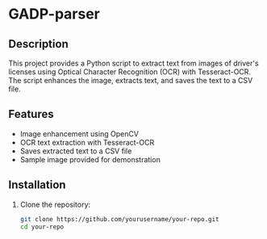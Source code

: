 # GADP-parser

## Description

This project provides a Python script to extract text from images of driver's licenses using Optical Character Recognition (OCR) with Tesseract-OCR. The script enhances the image, extracts text, and saves the text to a CSV file.

## Features

- Image enhancement using OpenCV
- OCR text extraction with Tesseract-OCR
- Saves extracted text to a CSV file
- Sample image provided for demonstration

## Installation

1. Clone the repository:

   ```bash
   git clone https://github.com/yourusername/your-repo.git
   cd your-repo
